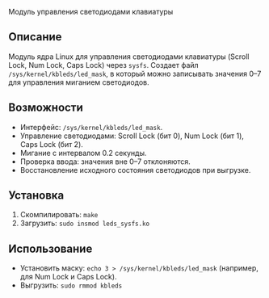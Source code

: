 Модуль управления светодиодами клавиатуры

## Описание

Модуль ядра Linux для управления светодиодами клавиатуры (Scroll Lock, Num Lock, Caps Lock) через `sysfs`. Создает файл `/sys/kernel/kbleds/led_mask`, в который можно записывать значения 0–7 для управления миганием светодиодов.

## Возможности

- Интерфейс: `/sys/kernel/kbleds/led_mask`.
- Управление светодиодами: Scroll Lock (бит 0), Num Lock (бит 1), Caps Lock (бит 2).
- Мигание с интервалом 0.2 секунды.
- Проверка ввода: значения вне 0–7 отклоняются.
- Восстановление исходного состояния светодиодов при выгрузке.

## Установка

1. Скомпилировать: `make`
2. Загрузить: `sudo insmod leds_sysfs.ko`

## Использование

- Установить маску: `echo 3 > /sys/kernel/kbleds/led_mask` (например, для Num Lock и Caps Lock).
- Выгрузить: `sudo rmmod kbleds`